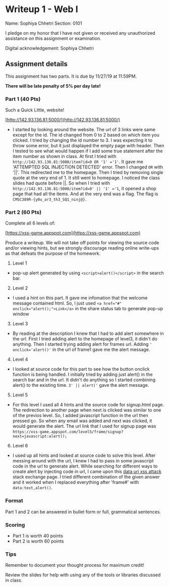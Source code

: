 # Writeup 1 - Web I

Name: Sophiya Chhetri
Section: 0101

I pledge on my honor that I have not given or received any unauthorized assistance on this assignment or examination.

Digital acknowledgement: Sophiya Chhetri


## Assignment details
This assignment has two parts. It is due by 11/27/19 at 11:59PM.

**There will be late penalty of 5% per day late!**

### Part 1 (40 Pts)

Such a Quick Little, website!

[http://142.93.136.81:5000/](http://142.93.136.81:5000/)
- I started by looking around the website. The url of 3 links were same except for the id. The id changed from 0 to 2 based 
on which item you clicked. I tried by changing the id number to 3. I was expecting it to throw some error, but it just 
displayed the empty page with header. Then I tested to see what would happen if I add some true statement after the item 
number as shown in class. At first I tried with `http://142.93.136.81:5000/item?id=0 OR '1' ='1'`. It gave me 'ATTEMPTED SQL 
INJECTION DETECTED' error. Then I changed `OR` with '||'. This redirected me to the homepage. Then I tried by removing 
single quote at the very end of 1. It still went to homepage. I noticed the class slides had quote before ||. 
So when I tried with `http://142.93.136.81:5000/item?id=0' || '1' ='1`, it opened a shop page that had all the items. And at 
the very end was a flag. The flag is `CMSC389R-{y0u_ar3_th3_SQ1_ninj@}`.

### Part 2 (60 Pts)
Complete all 6 levels of:

[https://xss-game.appspot.com](https://xss-game.appspot.com)

Produce a writeup. We will not take off points for viewing the source code and/or viewing hints, but we strongly discourage reading online write-ups as that defeats the purpose of the homework.

1. Level 1
- pop-up alert generated by using `<script>alert()</script>` in the search bar.

2. Level 2
- I used a hint on this part. It gave me infomation that the welcome message contained html. So, I just used `<a href="#" onclick="alert();">Link</a>` in the share status tab to generate pop-up window

3. Level 3
- By reading at the description I knew that I had to add alert somewhere in the url. First I tried adding alert to the homepage of level3, it didn't do anything. Then I started trying adding alert for frames url. Adding `' onclick='alert()'` in the url of frame1 gave me the alert message.

4. Level 4
- I looked at source code for this part to see how the button onclick function is being handled. I initially tried by adding just alert() in the search bar and in the url. It didn't do anything so I started combining alert() to the existing time. `3' || alert('` gave the alert message.

5. Level 5
-  For this level I used all 4 hints and the source code for signup.html page. The redirection to another page when next is clicked was similar to one of the previos level. So, I added javascript function in the url then pressed go. So when any email was added and next was clicked, it would generate the alert. The url link that I used for signup page was `https://xss-game.appspot.com/level5/frame/signup?next=javascript:alert();`

6. Level 6
- I used up all hints and looked at source code to solve this level. After messing around with the url, I knew I had to pass in some javascript code in the url to generate alert. While searching for different ways to create alert by injecting code in url, I came upon this [data uri xss attack](https://security.stackexchange.com/questions/165713/using-data-uris-to-perform-xss-in-anchor-tags-vulnerability) stack exchange page. I tried different combination of the given answer and it worked when I replaced everything after 'frame#' with `data:text,alert()`.

### Format

Part 1 and 2 can be answered in bullet form or full, grammatical sentences.

### Scoring

* Part 1 is worth 40 points
* Part 2 is worth 60 points

### Tips

Remember to document your thought process for maximum credit!

Review the slides for help with using any of the tools or libraries discussed in
class.
